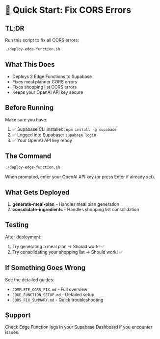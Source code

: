 # 🚀 Quick Start: Fix CORS Errors

## TL;DR

Run this script to fix all CORS errors:

```bash
./deploy-edge-function.sh
```

## What This Does

- Deploys 2 Edge Functions to Supabase
- Fixes meal planner CORS errors
- Fixes shopping list CORS errors
- Keeps your OpenAI API key secure

## Before Running

Make sure you have:

1. ✅ Supabase CLI installed: `npm install -g supabase`
2. ✅ Logged into Supabase: `supabase login`
3. ✅ Your OpenAI API key ready

## The Command

```bash
./deploy-edge-function.sh
```

When prompted, enter your OpenAI API key (or press Enter if already set).

## What Gets Deployed

1. **generate-meal-plan** - Handles meal plan generation
2. **consolidate-ingredients** - Handles shopping list consolidation

## Testing

After deployment:

1. Try generating a meal plan → Should work! ✅
2. Try consolidating your shopping list → Should work! ✅

## If Something Goes Wrong

See the detailed guides:

- `COMPLETE_CORS_FIX.md` - Full overview
- `EDGE_FUNCTION_SETUP.md` - Detailed setup
- `CORS_FIX_SUMMARY.md` - Quick troubleshooting

## Support

Check Edge Function logs in your Supabase Dashboard if you encounter issues.
